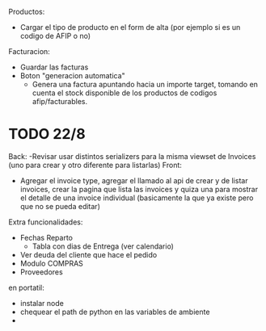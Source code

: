 Productos:
 - Cargar el tipo de producto en el form de alta (por ejemplo si es un codigo de AFIP o no)

Facturacion:
- Guardar las facturas
- Boton "generacion automatica" 
  - Genera una factura apuntando hacia un importe target, tomando en cuenta el stock disponible de los productos de codigos afip/facturables.

# TODO 22/8
Back:
-Revisar usar distintos serializers para la misma viewset de Invoices (uno para crear y otro diferente para listarlas)
Front:
- Agregar el invoice type, agregar el llamado al api de crear y de listar invoices, crear la pagina que lista las invoices y quiza una para mostrar el detalle de una invoice individual (basicamente la que ya existe pero que no se pueda editar)




Extra funcionalidades:

- Fechas Reparto
  - Tabla con dias de Entrega (ver calendario)
- Ver deuda del cliente que hace el pedido
- Modulo COMPRAS
- Proveedores


en portatil:
 - instalar node
 - chequear el path de python en las variables de ambiente
 - 
